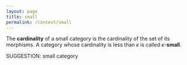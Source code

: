 ```yaml
---
layout: page
title: small
permalink: /context/small
---
```

 The **cardinality** of a small category is the cardinality of the set of its morphisms. A category whose cardinality is less than $\kappa$ is called $\kappa$-**small**.


SUGGESTION: small category